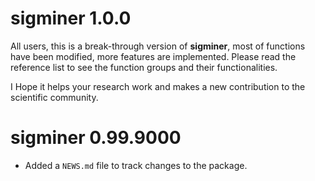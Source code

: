 # sigminer 1.0.0

All users, this is a break-through version of **sigminer**,
most of functions have been modified, more features are implemented.
Please read the reference list to see the function groups and their
functionalities.

I Hope it helps your research work and makes a new contribution
to the scientific community.

# sigminer 0.99.9000

* Added a `NEWS.md` file to track changes to the package.
